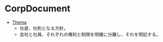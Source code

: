 # CorpDocument

- [Thema](https://github.com/Elixir-co/CorpDocument/blob/master/Thema)
  - 社是、社則となる方針。
  - 会社と社員、それぞれの権利と制限を明確に分離し、それを明記する。
  
